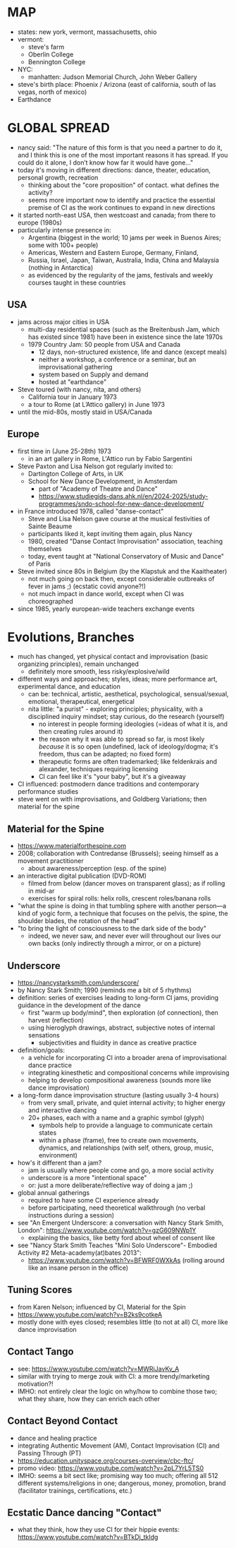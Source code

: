 MAP
========================================================================================================================
* states: new york, vermont, massachusetts, ohio
* vermont:
  * steve's farm
  * Oberlin College
  * Bennington College
* NYC: 
  * manhatten: Judson Memorial Church, John Weber Gallery
* steve's birth place: Phoenix / Arizona (east of california, south of las vegas, north of mexico)
* Earthdance

GLOBAL SPREAD
========================================================================================================================
* nancy said: "The nature of this form is that you need a partner to do it, and I think this is one of the most important reasons it has spread. If you could do it alone, I don’t know how far it would have gone..."
* today it's moving in different directions: dance, theater, education, personal growth, recreation
  * thinking about the "core proposition" of contact. what defines the activity?
  * seems more important now to identify and practice the essential premise of CI as the work continues to expand in new directions
* it started north-east USA, then westcoast and canada; from there to europe (1980s)
* particularly intense presence in:
  * Argentina (biggest in the world; 10 jams per week in Buenos Aires; some with 100+ people)
  * Americas, Western and Eastern Europe, Germany, Finland,
  * Russia, Israel, Japan, Taïwan, Australia, India, China and Malaysia (nothing in Antarctica)
  * as evidenced by the regularity of the jams, festivals and weekly courses taught in these countries

USA
------------------------------------------------------------------------------------------------------------------------
* jams across major cities in USA
    * multi-day residential spaces (such as the Breitenbush Jam, which has existed since 1981) have been in existence since the late 1970s
    * 1979 Country Jam: 50 people from USA and Canada
        * 12 days, non-structured existence, life and dance (except meals)
        * neither a workshop, a conference or a seminar, but an improvisational gathering
        * system based on Supply and demand
        * hosted at "earthdance"
* Steve toured (with nancy, nita, and others)
  * California tour in January 1973
  * a tour to Rome (at L’Attico gallery) in June 1973
* until the mid-80s, mostly staid in USA/Canada

Europe
------------------------------------------------------------------------------------------------------------------------
* first time in (June 25-28th) 1973
    * in an art gallery in Rome, L'Attico run by Fabio Sargentini
* Steve Paxton and Lisa Nelson got regularly invited to:
    * Dartington College of Arts, in UK
    * School for New Dance Development, in Amsterdam
        * part of "Academy of Theatre and Dance"
        * https://www.studiegids-dans.ahk.nl/en/2024-2025/study-programmes/sndo-school-for-new-dance-development/
* in France introduced 1978, called "danse-contact"
    * Steve and Lisa Nelson gave course at the musical festivities of Sainte Beaume
    * participants liked it, kept inviting them again, plus Nancy
    * 1980, created "Danse Contact Improvisation" association, teaching themselves
    * today, event taught at "National Conservatory of Music and Dance" of Paris
* Steve invited since 80s in Belgium (by the Klapstuk and the Kaaitheater)
  * not much going on back then, except considerable outbreaks of fever in jams ;) (ecstatic covid anyone?!)
  * not much impact in dance world, except when CI was choreographed
* since 1985, yearly european-wide teachers exchange events

Evolutions, Branches
========================================================================================================================
* much has changed, yet physical contact and improvisation (basic organizing principles), remain unchanged
    * definitely more smooth, less risky/explosive/wild
* different ways and approaches; styles, ideas; more performance art, experimental dance, and education
  * can be: technical, artistic, aesthetical, psychological, sensual/sexual, emotional, therapeutical, energetical
  * nita little: "a purist" - exploring principles; physicality, with a disciplined inquiry mindset; stay curious, do the research (yourself)
    * no interest in people forming ideologies (=ideas of what it is, and then creating rules around it)
    * the reason why it was able to spread so far, is most likely _because_ it is so open (undefined, lack of ideology/dogma; it's freedom, thus can be adapted; no fixed form)
    * therapeutic forms are often trademarked; like feldenkrais and alexander, techniques requiring licensing
    * CI can feel like it's "your baby", but it's a giveaway
* CI influenced: postmodern dance traditions and contemporary performance studies
* steve went on with improvisations, and Goldberg Variations; then material for the spine

Material for the Spine
------------------------------------------------------------------------------------------------------------------------
* https://www.materialforthespine.com
* 2008; collaboration with Contredanse (Brussels); seeing himself as a movement practitioner
  * about awareness/perception (esp. of the spine)
* an interactive digital publication (DVD-ROM)
  * filmed from below (dancer moves on transparent glass); as if rolling in mid-ar
  * exercises for spiral rolls: helix rolls, crescent roles/banana rolls
* "what the spine is doing in that tumbling sphere with another person—a kind of yogic form, a technique that focuses on the pelvis, the spine, the shoulder blades, the rotation of the head"
* "to bring the light of consciousness to the dark side of the body"
  * indeed, we never saw, and never ever will throughout our lives our own backs (only indirectly through a mirror, or on a picture)

Underscore
------------------------------------------------------------------------------------------------------------------------
* https://nancystarksmith.com/underscore/
* by Nancy Stark Smith; 1990 (reminds me a bit of 5 rhythms)
* definition: series of exercises leading to long-form CI jams, providing guidance in the development of the dance
  * first "warm up body/mind", then exploration (of connection), then harvest (reflection)
  * using hieroglyph drawings, abstract, subjective notes of internal sensations
    * subjectivities and fluidity in dance as creative practice
* definition/goals:
  * a vehicle for incorporating CI into a broader arena of improvisational dance practice
  * integrating kinesthetic and compositional concerns while improvising
  * helping to develop compositional awareness (sounds more like dance improvisation)
* a long-form dance improvisation structure (lasting usually 3-4 hours)
  * from very small, private, and quiet internal activity; to higher energy and interactive dancing
  * 20+ phases, each with a name and a graphic symbol (glyph)
    * symbols help to provide a language to communicate certain states
    * within a phase (frame), free to create own movements, dynamics, and relationships (with self, others, group, music, environment)
* how's it different than a jam?
  * jam is usually where people come and go, a more social activity
  * underscore is a more "intentional space"
  * or: just a more deliberate/reflective way of doing a jam ;)
* global annual gatherings
  * required to have some CI experience already
  * before participating, need theoretical walkthrough (no verbal instructions during a session)
* see "An Emergent Underscore: a conversation with Nancy Stark Smith, London": https://www.youtube.com/watch?v=gzG609NWp1Y
  * explaining the basics, like betty ford about wheel of consent like
* see "Nancy Stark Smith Teaches "Mini Solo Underscore"- Embodied Activity #2 Meta-academy(at)bates 2013":
  * https://www.youtube.com/watch?v=BFWRF0WXkAs (rolling around like an insane person in the office)

Tuning Scores
------------------------------------------------------------------------------------------------------------------------
* from Karen Nelson; influenced by CI, Material for the Spin
* https://www.youtube.com/watch?v=B2ks9cotkeA
* mostly done with eyes closed; resembles little (to not at all) CI, more like dance improvisation

Contact Tango
------------------------------------------------------------------------------------------------------------------------
* see: https://www.youtube.com/watch?v=MWRiJavKv_A
* similar with trying to merge zouk with CI: a more trendy/marketing motivation?!
* IMHO: not entirely clear the logic on why/how to combine those two; what they share, how they can enrich each other

Contact Beyond Contact
------------------------------------------------------------------------------------------------------------------------
* dance and healing practice
* integrating Authentic Movement (AM), Contact Improvisation (CI) and Passing Through (PT)
* https://education.unityspace.org/courses-overview/cbc-ftc/
* promo video: https://www.youtube.com/watch?v=2pL7YrL5TS0
* IMHO: seems a bit sect like; promising way too much; offering all 512 different systems/religions in one; dangerous, money, promotion, brand (facilitator trainings, certifications, etc.)

Ecstatic Dance dancing "Contact"
------------------------------------------------------------------------------------------------------------------------
* what they think, how they use CI for their hippie events: https://www.youtube.com/watch?v=BTkDj_tkIdg

